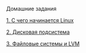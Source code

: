 Домашние задания

[1. С чего начинается Linux](https://github.com/buravtsovpavel/OTUS-homeworks/tree/master/01-kernel-packer)

[2. Дисковая подсистема](https://github.com/buravtsovpavel/OTUS-homeworks/tree/master/RAID)

[3. Файловые системы и LVM](https://github.com/buravtsovpavel/OTUS-homeworks/tree/master/LVM)
